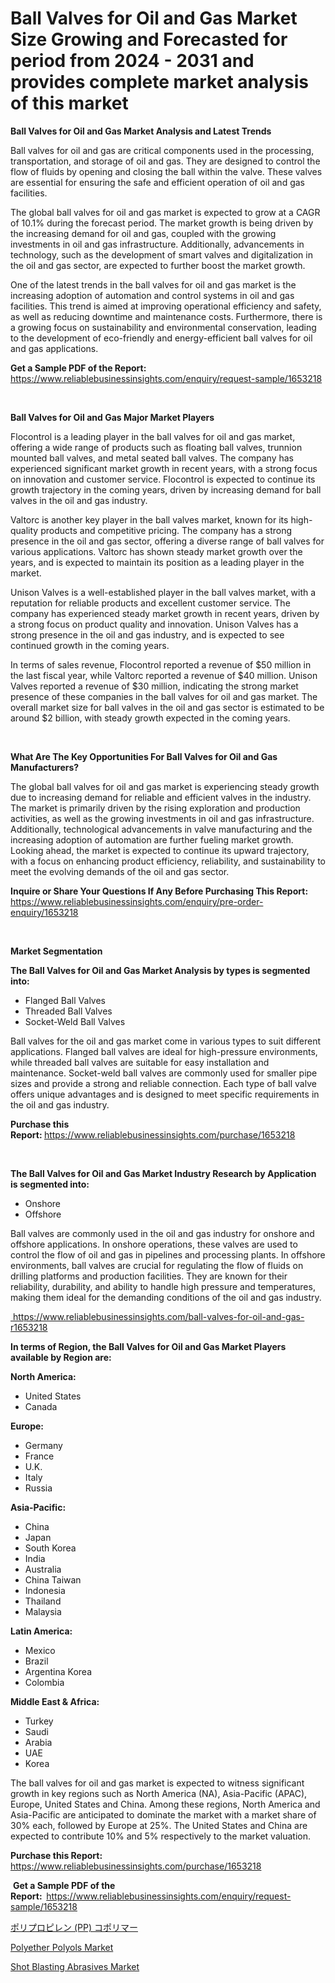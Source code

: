 <p><h1>Ball Valves for Oil and Gas Market Size Growing and Forecasted for period from 2024 - 2031 and provides complete market analysis of this market</h1></p><p><strong>Ball Valves for Oil and Gas Market Analysis and Latest Trends</strong></p>
<p><p>Ball valves for oil and gas are critical components used in the processing, transportation, and storage of oil and gas. They are designed to control the flow of fluids by opening and closing the ball within the valve. These valves are essential for ensuring the safe and efficient operation of oil and gas facilities.</p><p>The global ball valves for oil and gas market is expected to grow at a CAGR of 10.1% during the forecast period. The market growth is being driven by the increasing demand for oil and gas, coupled with the growing investments in oil and gas infrastructure. Additionally, advancements in technology, such as the development of smart valves and digitalization in the oil and gas sector, are expected to further boost the market growth.</p><p>One of the latest trends in the ball valves for oil and gas market is the increasing adoption of automation and control systems in oil and gas facilities. This trend is aimed at improving operational efficiency and safety, as well as reducing downtime and maintenance costs. Furthermore, there is a growing focus on sustainability and environmental conservation, leading to the development of eco-friendly and energy-efficient ball valves for oil and gas applications.</p></p>
<p><strong>Get a Sample PDF of the Report:&nbsp;</strong> <a href="https://www.reliablebusinessinsights.com/enquiry/request-sample/1653218">https://www.reliablebusinessinsights.com/enquiry/request-sample/1653218</a></p>
<p>&nbsp;</p>
<p><strong>Ball Valves for Oil and Gas Major Market Players</strong></p>
<p><p>Flocontrol is a leading player in the ball valves for oil and gas market, offering a wide range of products such as floating ball valves, trunnion mounted ball valves, and metal seated ball valves. The company has experienced significant market growth in recent years, with a strong focus on innovation and customer service. Flocontrol is expected to continue its growth trajectory in the coming years, driven by increasing demand for ball valves in the oil and gas industry.</p><p>Valtorc is another key player in the ball valves market, known for its high-quality products and competitive pricing. The company has a strong presence in the oil and gas sector, offering a diverse range of ball valves for various applications. Valtorc has shown steady market growth over the years, and is expected to maintain its position as a leading player in the market.</p><p>Unison Valves is a well-established player in the ball valves market, with a reputation for reliable products and excellent customer service. The company has experienced steady market growth in recent years, driven by a strong focus on product quality and innovation. Unison Valves has a strong presence in the oil and gas industry, and is expected to see continued growth in the coming years.</p><p>In terms of sales revenue, Flocontrol reported a revenue of $50 million in the last fiscal year, while Valtorc reported a revenue of $40 million. Unison Valves reported a revenue of $30 million, indicating the strong market presence of these companies in the ball valves for oil and gas market. The overall market size for ball valves in the oil and gas sector is estimated to be around $2 billion, with steady growth expected in the coming years.</p></p>
<p>&nbsp;</p>
<p><strong>What Are The Key Opportunities For Ball Valves for Oil and Gas Manufacturers?</strong></p>
<p><p>The global ball valves for oil and gas market is experiencing steady growth due to increasing demand for reliable and efficient valves in the industry. The market is primarily driven by the rising exploration and production activities, as well as the growing investments in oil and gas infrastructure. Additionally, technological advancements in valve manufacturing and the increasing adoption of automation are further fueling market growth. Looking ahead, the market is expected to continue its upward trajectory, with a focus on enhancing product efficiency, reliability, and sustainability to meet the evolving demands of the oil and gas sector.</p></p>
<p><strong>Inquire or Share Your Questions If Any Before Purchasing This Report:</strong> <a href="https://www.reliablebusinessinsights.com/enquiry/pre-order-enquiry/1653218">https://www.reliablebusinessinsights.com/enquiry/pre-order-enquiry/1653218</a></p>
<p>&nbsp;</p>
<p><strong>Market Segmentation</strong></p>
<p><strong>The Ball Valves for Oil and Gas Market Analysis by types is segmented into:</strong></p>
<p><ul><li>Flanged Ball Valves</li><li>Threaded Ball Valves</li><li>Socket-Weld Ball Valves</li></ul></p>
<p><p>Ball valves for the oil and gas market come in various types to suit different applications. Flanged ball valves are ideal for high-pressure environments, while threaded ball valves are suitable for easy installation and maintenance. Socket-weld ball valves are commonly used for smaller pipe sizes and provide a strong and reliable connection. Each type of ball valve offers unique advantages and is designed to meet specific requirements in the oil and gas industry.</p></p>
<p><strong>Purchase this Report:&nbsp;</strong><a href="https://www.reliablebusinessinsights.com/purchase/1653218">https://www.reliablebusinessinsights.com/purchase/1653218</a></p>
<p>&nbsp;</p>
<p><strong>The Ball Valves for Oil and Gas Market Industry Research by Application is segmented into:</strong></p>
<p><ul><li>Onshore</li><li>Offshore</li></ul></p>
<p><p>Ball valves are commonly used in the oil and gas industry for onshore and offshore applications. In onshore operations, these valves are used to control the flow of oil and gas in pipelines and processing plants. In offshore environments, ball valves are crucial for regulating the flow of fluids on drilling platforms and production facilities. They are known for their reliability, durability, and ability to handle high pressure and temperatures, making them ideal for the demanding conditions of the oil and gas industry.</p></p>
<p><a href="https://www.reliablebusinessinsights.com/ball-valves-for-oil-and-gas-r1653218">&nbsp;https://www.reliablebusinessinsights.com/ball-valves-for-oil-and-gas-r1653218</a></p>
<p><strong>In terms of Region, the Ball Valves for Oil and Gas Market Players available by Region are:</strong></p>
<p>
    <p> <strong> North America: </strong>
        <ul>
            <li>United States</li>
            <li>Canada</li>
        </ul>
        </p> 
    <p> <strong> Europe: </strong>
        <ul>
            <li>Germany</li>
            <li>France</li>
            <li>U.K.</li>
            <li>Italy</li>
            <li>Russia</li>
        </ul>
        </p> 
    <p> <strong> Asia-Pacific: </strong>
        <ul>
            <li>China</li>
            <li>Japan</li>
            <li>South Korea</li>
            <li>India</li>
            <li>Australia</li>
            <li>China Taiwan</li>
            <li>Indonesia</li>
            <li>Thailand</li>
            <li>Malaysia</li>
        </ul>
        </p> 
    <p> <strong> Latin America: </strong>
        <ul>
            <li>Mexico</li>
            <li>Brazil</li>
            <li>Argentina Korea</li>
            <li>Colombia</li>
        </ul>
        </p> 
    <p> <strong> Middle East & Africa: </strong>
        <ul>
            <li>Turkey</li>
            <li>Saudi</li>
            <li>Arabia</li>
            <li>UAE</li>
            <li>Korea</li>
        </ul>
    </p>
    </p>
<p><p>The ball valves for oil and gas market is expected to witness significant growth in key regions such as North America (NA), Asia-Pacific (APAC), Europe, United States and China. Among these regions, North America and Asia-Pacific are anticipated to dominate the market with a market share of 30% each, followed by Europe at 25%. The United States and China are expected to contribute 10% and 5% respectively to the market valuation.</p></p>
<p><strong>Purchase this Report: </strong><a href="https://www.reliablebusinessinsights.com/purchase/1653218">https://www.reliablebusinessinsights.com/purchase/1653218</a></p>
<p>&nbsp;<strong>Get a Sample PDF of the Report:&nbsp;&nbsp;</strong><a href="https://www.reliablebusinessinsights.com/enquiry/request-sample/1653218">https://www.reliablebusinessinsights.com/enquiry/request-sample/1653218</a></p>
<p><strong></strong></p>
<p><p><a href="https://github.com/TysonKub/Market-Research-Report-List-1/blob/main/8962883176351.md">ポリプロピレン (PP) コポリマー</a></p><p><a href="https://www.linkedin.com/pulse/polyether-polyols-market-global-regional-analysis-2024--4btzf">Polyether Polyols Market</a></p><p><a href="https://www.linkedin.com/pulse/strategic-insights-global-shot-blasting-abrasives-market-vazhf">Shot Blasting Abrasives Market</a></p></p>